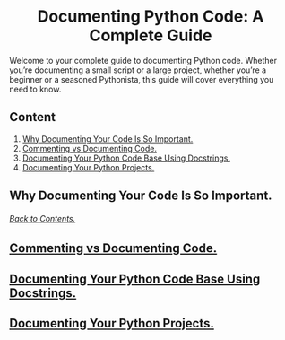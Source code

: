 <h1 align="center">Documenting Python Code: A Complete Guide</h1>

Welcome to your complete guide to documenting Python code. Whether you’re documenting a small script or a large project, whether you’re a beginner or a seasoned Pythonista, this guide will cover everything you need to know.

<h2 id="content">Content</h2>

<ol>
<li><a href="#01">Why Documenting Your Code Is So Important.</a></li>
<li><a href="#02">Commenting vs Documenting Code.</a></li>
<li><a href="#03">Documenting Your Python Code Base Using Docstrings.</a></li>
<li><a href="#04">Documenting Your Python Projects.</a></li>
</ol>

<h2 id="01">Why Documenting Your Code Is So Important.</h2>
<h6><a href="#content">Back to Contents.</h6>

<h2 id ="02">Commenting vs Documenting Code.</h2>

<h2 id ="03">Documenting Your Python Code Base Using Docstrings.</h2>

<h2 id ="04">Documenting Your Python Projects.</h2>